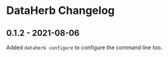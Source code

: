 # DataHerb Changelog



## 0.1.2 - 2021-08-06

Added `dataherb configure` to configure the command line too.
